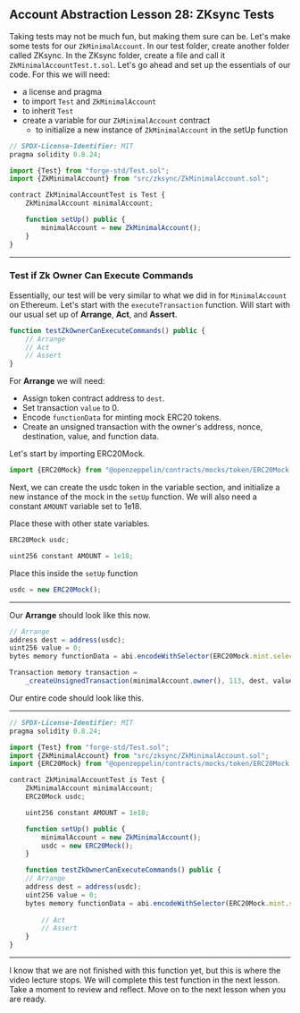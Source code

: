 ## Account Abstraction Lesson 28: ZKsync Tests

Taking tests may not be much fun, but making them sure can be. Let's make some tests for our `ZkMinimalAccount`. In our test folder, create another folder called ZKsync. In the ZKsync folder, create a file and call it `ZkMinimalAccountTest.t.sol`. Let's go ahead and set up the essentials of our code. For this we will need:

- a license and pragma
- to import `Test` and `ZkMinimalAccount`
- to inherit `Test`
- create a variable for our `ZkMinimalAccount` contract
  - to initialize a new instance of `ZkMinimalAccount` in the setUp function

```js
// SPDX-License-Identifier: MIT
pragma solidity 0.8.24;

import {Test} from "forge-std/Test.sol";
import {ZkMinimalAccount} from "src/zksync/ZkMinimalAccount.sol";

contract ZkMinimalAccountTest is Test {
    ZkMinimalAccount minimalAccount;    

    function setUp() public {
        minimalAccount = new ZkMinimalAccount();        
    }
}
```
---
### Test if Zk Owner Can Execute Commands

Essentially, our test will be very similar to what we did in for `MinimalAccount` on Ethereum. Let's start with the `executeTransaction` function. Will start with our usual set up of **Arrange**, **Act**, and **Assert**.

```js
function testZkOwnerCanExecuteCommands() public {
    // Arrange
    // Act
    // Assert
}
```

For **Arrange** we will need:

- Assign token contract address to `dest`.
- Set transaction `value` to 0.
- Encode `functionData` for minting mock ERC20 tokens.
- Create an unsigned transaction with the owner's address, nonce, destination, value, and function data.

Let's start by importing ERC20Mock.

```js
import {ERC20Mock} from "@openzeppelin/contracts/mocks/token/ERC20Mock.sol";
```

Next, we can create the usdc token in the variable section, and initialize a new instance of the mock in the `setUp` function. We will also need a constant `AMOUNT` variable set to 1e18.

Place these with other state variables. 
```js
ERC20Mock usdc;

uint256 constant AMOUNT = 1e18;
```
Place this inside the `setUp` function
```js
usdc = new ERC20Mock();
```
---

Our **Arrange** should look like this now. 

```js
// Arrange
address dest = address(usdc);
uint256 value = 0;
bytes memory functionData = abi.encodeWithSelector(ERC20Mock.mint.selector, address(minimalAccount), AMOUNT);

Transaction memory transaction =
    _createUnsignedTransaction(minimalAccount.owner(), 113, dest, value, functionData);
```

Our entire code should look like this. 

---
```js
// SPDX-License-Identifier: MIT
pragma solidity 0.8.24;

import {Test} from "forge-std/Test.sol";
import {ZkMinimalAccount} from "src/zksync/ZkMinimalAccount.sol";
import {ERC20Mock} from "@openzeppelin/contracts/mocks/token/ERC20Mock.sol";

contract ZkMinimalAccountTest is Test {
    ZkMinimalAccount minimalAccount;
    ERC20Mock usdc;

    uint256 constant AMOUNT = 1e18;

    function setUp() public {
        minimalAccount = new ZkMinimalAccount();
        usdc = new ERC20Mock();
    }

    function testZkOwnerCanExecuteCommands() public {
    // Arrange
    address dest = address(usdc);
    uint256 value = 0;
    bytes memory functionData = abi.encodeWithSelector(ERC20Mock.mint.selector, address(minimalAccount), AMOUNT);
    
        // Act
        // Assert
    }
}
```
---

I know that we are not finished with this function yet, but this is where the video lecture stops. We will complete this test function in the next lesson. Take a moment to review and reflect. Move on to the next lesson when you are ready.
